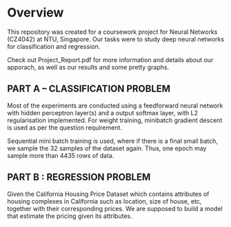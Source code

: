 # Overview

This repository was created for a coursework project for Neural Networks (CZ4042) at NTU, Singapore. Our tasks were to study deep neural networks for classification and regression.

Check out Project_Report.pdf for more information and details about our apporach, as well as our results and some pretty graphs.

## PART A – CLASSIFICATION PROBLEM

Most of the experiments are conducted using a feedforward neural network with hidden perceptron layer(s) and a output softmax layer, with L2 regularisation implemented. For weight training, minibatch gradient descent is used as per the question requirement.

Sequential mini batch training is used, where if there is a final small batch, we sample the 32 samples of the dataset again. Thus, one epoch may sample more than 4435 rows of data.

## PART B : REGRESSION PROBLEM

Given the California Housing Price Dataset which contains attributes of housing complexes in California such as location, size of house, etc, together with their corresponding prices. We are supposed to build a model that estimate the pricing given its attributes.

